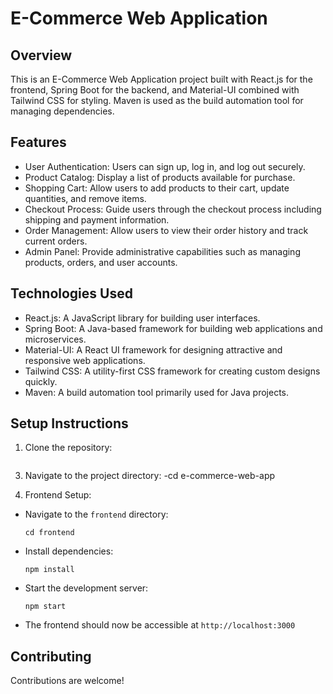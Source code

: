# E-Commerce Web Application

## Overview
This is an E-Commerce Web Application project built with React.js for the frontend, Spring Boot for the backend, and Material-UI combined with Tailwind CSS for styling. Maven is used as the build automation tool for managing dependencies.

## Features
- User Authentication: Users can sign up, log in, and log out securely.
- Product Catalog: Display a list of products available for purchase.
- Shopping Cart: Allow users to add products to their cart, update quantities, and remove items.
- Checkout Process: Guide users through the checkout process including shipping and payment information.
- Order Management: Allow users to view their order history and track current orders.
- Admin Panel: Provide administrative capabilities such as managing products, orders, and user accounts.

## Technologies Used
- React.js: A JavaScript library for building user interfaces.
- Spring Boot: A Java-based framework for building web applications and microservices.
- Material-UI: A React UI framework for designing attractive and responsive web applications.
- Tailwind CSS: A utility-first CSS framework for creating custom designs quickly.
- Maven: A build automation tool primarily used for Java projects.

## Setup Instructions
1. Clone the repository:
  ``` git clone https://github.com/iamkiranrajput/ecommerce-app.git
 ```

3. Navigate to the project directory:
-cd e-commerce-web-app

4. Frontend Setup:
- Navigate to the `frontend` directory:
  ```
  cd frontend
  ```
- Install dependencies:
  ```
  npm install
  ```
- Start the development server:
  ```
  npm start
  ```
- The frontend should now be accessible at `http://localhost:3000`
## Contributing
Contributions are welcome!
#
